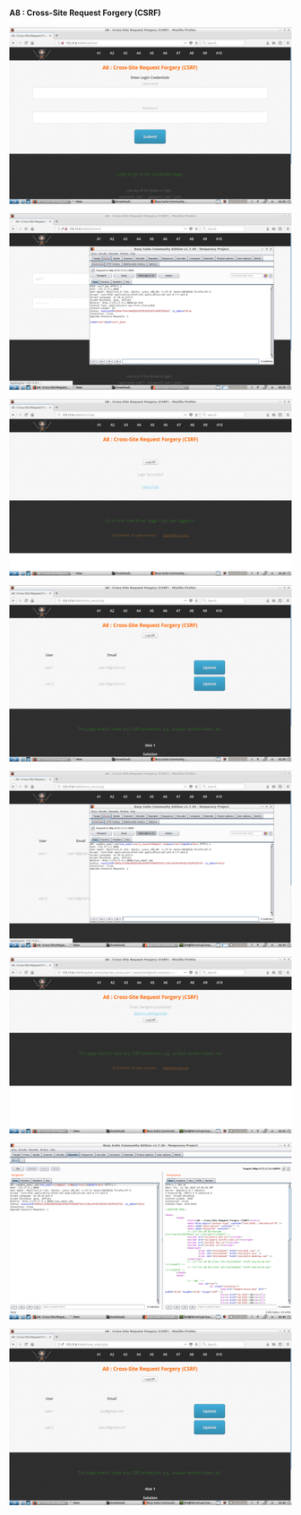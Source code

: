 #### A8 : Cross-Site Request Forgery (CSRF)

![](images/8/1.png)

![](images/8/2.png)

![](images/8/3.png)

![](images/8/4.png)

![](images/8/5.png)

![](images/8/6.png)

![](images/8/7.png)

![](images/8/8.png)